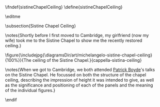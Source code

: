 \ifndef{sistineChapelCeiling}
\define{sistineChapelCeiling}

\editme

\subsection{Sistine Chapel Ceiling}

\notes{Shortly before I first moved to Cambridge, my girlfriend (now my wife) took me to the Sistine Chapel to show me the recently restored ceiling.}

\figure{\includejpg{\diagramsDir/art/michelangelo-sistine-chapel-ceiling}{100%}}{The ceiling of the Sistine Chapel.}{cappella-sistina-ceiling}

\notes{When we got to Cambridge, we both attended [Patrick Boyde](https://www.mmll.cam.ac.uk/pb127)'s talks on the Sistine Chapel. He focussed on both the structure of the chapel ceiling, describing the impression of height it was intended to give, as well as the significance and positioning of each of the panels and the meaning of the individual figures.}

\endif
